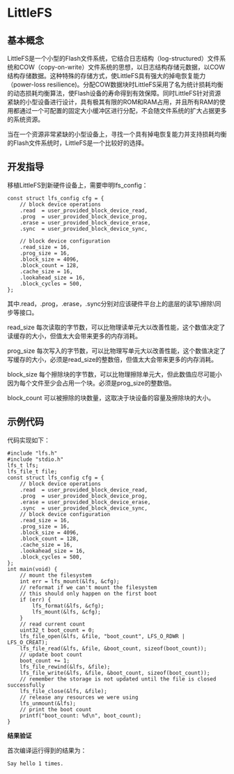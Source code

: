 # LittleFS


## 基本概念

LittleFS是一个小型的Flash文件系统，它结合日志结构（log-structured）文件系统和COW（copy-on-write）文件系统的思想，以日志结构存储元数据，以COW结构存储数据。这种特殊的存储方式，使LittleFS具有强大的掉电恢复能力（power-loss resilience)。分配COW数据块时LittleFS采用了名为统计损耗均衡的动态损耗均衡算法，使Flash设备的寿命得到有效保障。同时LittleFS针对资源紧缺的小型设备进行设计，具有极其有限的ROM和RAM占用，并且所有RAM的使用都通过一个可配置的固定大小缓冲区进行分配，不会随文件系统的扩大占据更多的系统资源。

当在一个资源非常紧缺的小型设备上，寻找一个具有掉电恢复能力并支持损耗均衡的Flash文件系统时，LittleFS是一个比较好的选择。


## 开发指导

移植LittleFS到新硬件设备上，需要申明lfs_config：

  
```
const struct lfs_config cfg = {
    // block device operations
    .read  = user_provided_block_device_read,
    .prog  = user_provided_block_device_prog,
    .erase = user_provided_block_device_erase,
    .sync  = user_provided_block_device_sync,

    // block device configuration
    .read_size = 16,
    .prog_size = 16,
    .block_size = 4096,
    .block_count = 128,
    .cache_size = 16,
    .lookahead_size = 16,
    .block_cycles = 500,
};
```

其中.read，.prog，.erase，.sync分别对应该硬件平台上的底层的读写\擦除\同步等接口。

read_size 每次读取的字节数，可以比物理读单元大以改善性能，这个数值决定了读缓存的大小，但值太大会带来更多的内存消耗。

prog_size 每次写入的字节数，可以比物理写单元大以改善性能，这个数值决定了写缓存的大小，必须是read_size的整数倍，但值太大会带来更多的内存消耗。

block_size 每个擦除块的字节数，可以比物理擦除单元大，但此数值应尽可能小因为每个文件至少会占用一个块。必须是prog_size的整数倍。

block_count 可以被擦除的块数量，这取决于块设备的容量及擦除块的大小。


## 示例代码

  代码实现如下：
  
```
#include "lfs.h"
#include "stdio.h"
lfs_t lfs;
lfs_file_t file;
const struct lfs_config cfg = {
    // block device operations
    .read  = user_provided_block_device_read,
    .prog  = user_provided_block_device_prog,
    .erase = user_provided_block_device_erase,
    .sync  = user_provided_block_device_sync,
    // block device configuration
    .read_size = 16,
    .prog_size = 16,
    .block_size = 4096,
    .block_count = 128,
    .cache_size = 16,
    .lookahead_size = 16,
    .block_cycles = 500,
};
int main(void) {
    // mount the filesystem
    int err = lfs_mount(&lfs, &cfg);
    // reformat if we can't mount the filesystem
    // this should only happen on the first boot
    if (err) {
        lfs_format(&lfs, &cfg);
        lfs_mount(&lfs, &cfg);
    }
    // read current count
    uint32_t boot_count = 0;
    lfs_file_open(&lfs, &file, "boot_count", LFS_O_RDWR | LFS_O_CREAT);
    lfs_file_read(&lfs, &file, &boot_count, sizeof(boot_count));
    // update boot count
    boot_count += 1;
    lfs_file_rewind(&lfs, &file);
    lfs_file_write(&lfs, &file, &boot_count, sizeof(boot_count));
    // remember the storage is not updated until the file is closed successfully
    lfs_file_close(&lfs, &file);
    // release any resources we were using
    lfs_unmount(&lfs);
    // print the boot count
    printf("boot_count: %d\n", boot_count);
}
```


 **结果验证** 

首次编译运行得到的结果为：

  
```
Say hello 1 times.
```
